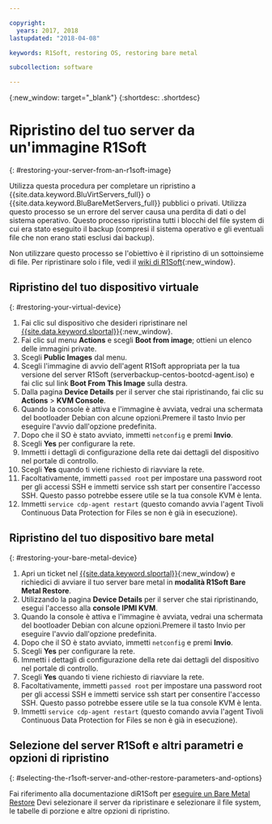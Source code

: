```yaml
---

copyright:
  years: 2017, 2018
lastupdated: "2018-04-08"

keywords: R1Soft, restoring OS, restoring bare metal

subcollection: software

---
```

{:new_window: target="_blank"}
{:shortdesc: .shortdesc}

# Ripristino del tuo server da un'immagine R1Soft
{: #restoring-your-server-from-an-r1soft-image}

Utilizza questa procedura per completare un ripristino a {{site.data.keyword.BluVirtServers_full}} o {{site.data.keyword.BluBareMetServers_full}} pubblici o privati. Utilizza questo processo se un errore del server causa una perdita di dati o del sistema operativo. Questo processo ripristina tutti i blocchi del file system di cui era stato eseguito il backup (compresi il sistema operativo e gli eventuali file che non erano stati esclusi dai backup).

Non utilizzare questo processo se l'obiettivo è il ripristino di un sottoinsieme di file. Per ripristinare solo i file, vedi il [wiki di R1Soft](http://wiki.r1soft.com/display/CDP/Restoring+Files){:new_window}.

## Ripristino del tuo dispositivo virtuale
{: #restoring-your-virtual-device}

1. Fai clic sul dispositivo che desideri ripristinare nel [{{site.data.keyword.slportal}}](https://control.softlayer.com/){:new_window}.
2. Fai clic sul menu **Actions** e scegli **Boot from image**; ottieni un elenco delle immagini private.
3. Scegli **Public Images** dal menu.
4. Scegli l'immagine di avvio dell'agent R1Soft appropriata per la tua versione del server R1Soft (serverbackup-centos-bootcd-agent.iso) e fai clic sul link **Boot From This Image** sulla destra.
5. Dalla pagina **Device Details** per il server che stai ripristinando, fai clic su **Actions** > **KVM Console**.
6. Quando la console è attiva e l'immagine è avviata, vedrai una schermata del bootloader Debian con alcune opzioni.Premere il tasto Invio per eseguire l'avvio dall'opzione predefinita.
7. Dopo che il SO è stato avviato, immetti `netconfig` e premi **Invio**.
8. Scegli **Yes** per configurare la rete.
9. Immetti i dettagli di configurazione della rete dai dettagli del dispositivo nel portale di controllo.
10. Scegli **Yes** quando ti viene richiesto di riavviare la rete.
11. Facoltativamente, immetti `passed root` per impostare una password root per gli accessi SSH e immetti service ssh start per consentire l'accesso SSH. Questo passo potrebbe essere utile se la tua console KVM è lenta.
12. Immetti `service cdp-agent restart` (questo comando avvia l'agent Tivoli Continuous Data Protection for Files se non è già in esecuzione).

## Ripristino del tuo dispositivo bare metal
{: #restoring-your-bare-metal-device}

1. Apri un ticket nel [{{site.data.keyword.slportal}}](https://control.softlayer.com/){:new_window} e richiedici di avviare il tuo server bare metal in **modalità R1Soft Bare Metal Restore**.
2. Utilizzando la pagina **Device Details** per il server che stai ripristinando, esegui l'accesso alla **console IPMI KVM**.
3. Quando la console è attiva e l'immagine è avviata, vedrai una schermata del bootloader Debian con alcune opzioni.Premere il tasto Invio per eseguire l'avvio dall'opzione predefinita.
4. Dopo che il SO è stato avviato, immetti `netconfig` e premi **Invio**.
5. Scegli **Yes** per configurare la rete.
6. Immetti i dettagli di configurazione della rete dai dettagli del dispositivo nel portale di controllo.
7. Scegli **Yes** quando ti viene richiesto di riavviare la rete.
8. Facoltativamente, immetti `passed root` per impostare una password root per gli accessi SSH e immetti service ssh start per consentire l'accesso SSH. Questo passo potrebbe essere utile se la tua console KVM è lenta.
9. Immetti `service cdp-agent restart` (questo comando avvia l'agent Tivoli Continuous Data Protection for Files se non è già in esecuzione).

## Selezione del server R1Soft e altri parametri e opzioni di ripristino
{: #selecting-the-r1soft-server-and-other-restore-parameters-and-options}

Fai riferimento alla documentazione diR1Soft per [eseguire un Bare Metal Restore](http://wiki.r1soft.com/display/ServerBackup/Perform+a+bare-metal+restore)
Devi selezionare il server da ripristinare e selezionare il file system, le tabelle di porzione e altre opzioni di ripristino.
